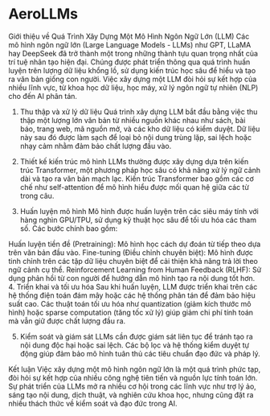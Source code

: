 # AeroLLMs
Giới thiệu về Quá Trình Xây Dựng Một Mô Hình Ngôn Ngữ Lớn (LLM)
Các mô hình ngôn ngữ lớn (Large Language Models - LLMs) như GPT, LLaMA hay DeepSeek đã trở thành một trong những thành tựu quan trọng nhất của trí tuệ nhân tạo hiện đại. Chúng được phát triển thông qua quá trình huấn luyện trên lượng dữ liệu khổng lồ, sử dụng kiến trúc học sâu để hiểu và tạo ra văn bản giống con người. Việc xây dựng một LLM đòi hỏi sự kết hợp của nhiều lĩnh vực, từ khoa học dữ liệu, học máy, xử lý ngôn ngữ tự nhiên (NLP) cho đến AI phân tán.

1. Thu thập và xử lý dữ liệu
Quá trình xây dựng LLM bắt đầu bằng việc thu thập một lượng lớn văn bản từ nhiều nguồn khác nhau như sách, bài báo, trang web, mã nguồn mở, và các kho dữ liệu có kiểm duyệt. Dữ liệu này sau đó được làm sạch để loại bỏ nội dung trùng lặp, sai lệch hoặc nhạy cảm nhằm đảm bảo chất lượng đầu vào.

2. Thiết kế kiến trúc mô hình
LLMs thường được xây dựng dựa trên kiến trúc Transformer, một phương pháp học sâu có khả năng xử lý ngữ cảnh dài và tạo ra văn bản mạch lạc. Kiến trúc Transformer bao gồm các cơ chế như self-attention để mô hình hiểu được mối quan hệ giữa các từ trong câu.

3. Huấn luyện mô hình
Mô hình được huấn luyện trên các siêu máy tính với hàng nghìn GPU/TPU, sử dụng kỹ thuật học sâu để tối ưu hóa các tham số. Các bước chính bao gồm:

Huấn luyện tiền đề (Pretraining): Mô hình học cách dự đoán từ tiếp theo dựa trên văn bản đầu vào.
Fine-tuning (Điều chỉnh chuyên biệt): Mô hình được tinh chỉnh trên các tập dữ liệu chuyên biệt để cải thiện khả năng trả lời theo ngữ cảnh cụ thể.
Reinforcement Learning from Human Feedback (RLHF): Sử dụng phản hồi từ con người để hướng dẫn mô hình tạo ra nội dung tốt hơn.
4. Triển khai và tối ưu hóa
Sau khi huấn luyện, LLM được triển khai trên các hệ thống điện toán đám mây hoặc các hệ thống phân tán để đảm bảo hiệu suất cao. Các thuật toán tối ưu hóa như quantization (giảm kích thước mô hình) hoặc sparse computation (tăng tốc xử lý) giúp giảm chi phí tính toán mà vẫn giữ được chất lượng đầu ra.

5. Kiểm soát và giám sát
LLMs cần được giám sát liên tục để tránh tạo ra nội dung độc hại hoặc sai lệch. Các bộ lọc và hệ thống kiểm duyệt tự động giúp đảm bảo mô hình tuân thủ các tiêu chuẩn đạo đức và pháp lý.

Kết luận
Việc xây dựng một mô hình ngôn ngữ lớn là một quá trình phức tạp, đòi hỏi sự kết hợp của nhiều công nghệ tiên tiến và nguồn lực tính toán lớn. Sự phát triển của LLMs mở ra nhiều cơ hội trong các lĩnh vực như trợ lý ảo, sáng tạo nội dung, dịch thuật, và nghiên cứu khoa học, nhưng cũng đặt ra nhiều thách thức về kiểm soát và đạo đức trong AI.
